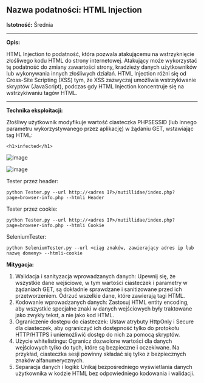 ## Nazwa podatności: HTML Injection

**Istotność:** Średnia

---

**Opis:**



HTML Injection to podatność, która pozwala atakującemu na wstrzyknięcie złośliwego kodu HTML do strony internetowej. Atakujący może wykorzystać tę podatność do zmiany zawartości strony, kradzieży danych użytkowników lub wykonywania innych złośliwych działań. HTML Injection różni się od Cross-Site Scripting (XSS) tym, że XSS zazwyczaj umożliwia wstrzykiwanie skryptów (JavaScript), podczas gdy HTML Injection koncentruje się na wstrzykiwaniu tagów HTML.

---

**Technika eksploitacji:**

Złośliwy użytkownik modyfikuje wartość ciasteczka PHPSESSID (lub innego parametru wykorzystywanego przez aplikację) w żądaniu GET, wstawiając tag HTML:

  `<h1>infected</h1>`
  

![image](https://github.com/GrzechuG/PWR-CBE-BAW-mutillidae-2024/assets/56219452/9d373304-4664-47df-b620-6bce721e3c60)


![image](https://github.com/GrzechuG/PWR-CBE-BAW-mutillidae-2024/assets/56219452/00312398-fdc0-4bd1-9f18-2064a178fe5d)

Tester przez header:
```
python Tester.py --url http://<adres IP>/mutillidae/index.php?page=browser-info.php --htmli Header
```
Tester przez cookie:
```
python Tester.py --url http://<adres IP>/mutillidae/index.php?page=browser-info.php --htmli Cookie
```

SeleniumTester:
```
python SeleniumTester.py --url <ciąg znaków, zawierający adres ip lub nazwę domeny> --htmli-cookie
```

**Mitygacja:**
1. Walidacja i sanityzacja wprowadzanych danych: Upewnij się, że wszystkie dane wejściowe, w tym wartości ciasteczek i parametry w żądaniach GET, są dokładnie sprawdzane i sanitizowane przed ich przetworzeniem. Odrzuć wszelkie dane, które zawierają tagi HTML.
2. Kodowanie wprowadzanych danych: Zastosuj HTML entity encoding, aby wszystkie specjalne znaki w danych wejściowych były traktowane jako zwykły tekst, a nie jako kod HTML.
3. Ograniczenie dostępu do ciasteczek: Ustaw atrybuty HttpOnly i Secure dla ciasteczek, aby ograniczyć ich dostępność tylko do protokołu HTTP/HTTPS i uniemożliwić dostęp do nich za pomocą skryptów.
4. Użycie whitelistingu: Ogranicz dozwolone wartości dla danych wejściowych tylko do tych, które są bezpieczne i oczekiwane. Na przykład, ciasteczka sesji powinny składać się tylko z bezpiecznych znaków alfanumerycznych.
5. Separacja danych i logiki: Unikaj bezpośredniego wyświetlania danych użytkownika w kodzie HTML bez odpowiedniego kodowania i walidacji.
